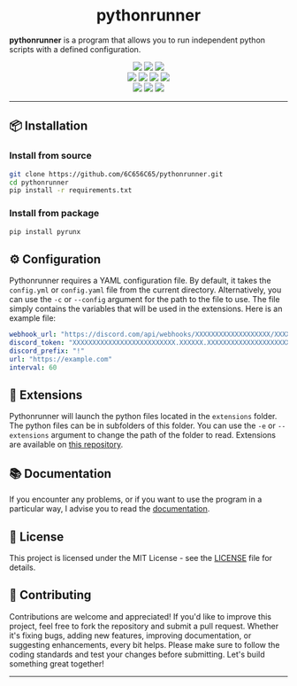 <div align="center">
  <h1>pythonrunner</h1>
</div>

**pythonrunner** is a program that allows you to run independent python scripts with a defined configuration.

<p align="center">
  <img src="https://img.shields.io/github/license/6C656C65/pythonrunner?style=for-the-badge">
  <img src="https://img.shields.io/github/issues/6C656C65/pythonrunner?style=for-the-badge">
  <img src="https://img.shields.io/github/issues-closed/6C656C65/pythonrunner?style=for-the-badge">
  <br>
  <img src="https://img.shields.io/github/forks/6C656C65/pythonrunner?style=for-the-badge">
  <img src="https://img.shields.io/github/stars/6C656C65/pythonrunner?style=for-the-badge">
  <img src="https://img.shields.io/github/commit-activity/w/6C656C65/pyppythonrunnerroxy?style=for-the-badge">
  <img src="https://img.shields.io/github/contributors/6C656C65/pythonrunner?style=for-the-badge">
  <br>
  <img src="https://img.shields.io/github/actions/workflow/status/6C656C65/pythonrunner/code-scan.yml?label=Scan&style=for-the-badge">
  <img src="https://img.shields.io/github/actions/workflow/status/6C656C65/pythonrunner/build-packages.yml?label=Build&style=for-the-badge">
  <img src="https://img.shields.io/github/actions/workflow/status/6C656C65/pythonrunner/upload-packages.yml?label=Delivery&style=for-the-badge">
</p>

---

## 📦 **Installation**

### Install from source

```bash
git clone https://github.com/6C656C65/pythonrunner.git
cd pythonrunner
pip install -r requirements.txt
```

### Install from package

```bash
pip install pyrunx
```

## ⚙️ **Configuration**

Pythonrunner requires a YAML configuration file. By default, it takes the `config.yml` or `config.yaml` file from the current directory.
Alternatively, you can use the `-c` or `--config` argument for the path to the file to use.
The file simply contains the variables that will be used in the extensions. Here is an example file:

```yml
webhook_url: "https://discord.com/api/webhooks/XXXXXXXXXXXXXXXXXXX/XXXXXXXXXXXXXXXXXXXXXXXXXXXXXXXXXXXXXXXX-XXXXXXXXXXXXXXXXXXXXXXXXXXX"
discord_token: "XXXXXXXXXXXXXXXXXXXXXXXXXX.XXXXXX.XXXXXXXXXXXXXXXXXXXXXXXXXXXXXXXXXXXXXX"
discord_prefix: "!"
url: "https://example.com"
interval: 60
```

## 🧩 **Extensions**

Pythonrunner will launch the python files located in the `extensions` folder. The python files can be in subfolders of this folder.
You can use the `-e` or `--extensions` argument to change the path of the folder to read.
Extensions are available on [this repository](https://github.com/6C656C65/pythonrunner-extensions).

## 📚 **Documentation**

If you encounter any problems, or if you want to use the program in a particular way, I advise you to read the [documentation](https://github.com/6C656C65/pythonrunner/wiki).

## 📄 **License**

This project is licensed under the MIT License - see the [LICENSE](LICENSE) file for details.

## 🤝 **Contributing**

Contributions are welcome and appreciated! If you'd like to improve this project, feel free to fork the repository and submit a pull request. Whether it's fixing bugs, adding new features, improving documentation, or suggesting enhancements, every bit helps. Please make sure to follow the coding standards and test your changes before submitting. Let's build something great together!

---
